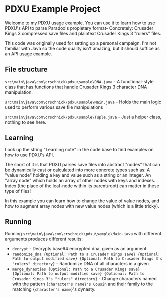
# PDXU Example Project

Welcome to my PDXU usage example. You can use it to learn how to use PDXU's API to parse Paradox's propietary format- Concretely: Crusader Kings 3 compressed save files and plaintext Crusader Kings 3 "rulers" files.

This code was originally used for setting up a personal campaign. I'm not familiar with Java so the code quality isn't amazing, but it should suffice as an API usage example.

## File structure
`src\main\java\com\crschnick\pdxu\sample\DNA.java` - A functional-style class that has functions that handle Crusader Kings 3 character DNA manipulation.

`src\main\java\com\crschnick\pdxu\sample\Main.java` - Holds the main logic used to perform various save file manipulations

`src\main\java\com\crschnick\pdxu\sample\Tuple.java` - Just a helper class, nothing to see here.

## Learning
Look up the string "Learning note" in the code base to find examples on how to use PDXU's API.

The short of it is that PDXU parses save files into abstract "nodes" that can be dynamically cast or calculated into more concrete types such as:
A "value node" holding a key and value such as a string or an integer.
An "array node" which holds an array of other nodes with keys and indexes. Index (the place of the leaf-node within its parent/root) can matter in these type of files!

In this example you can learn how to change the value of value nodes, and how to augment array nodes with new value nodes (which is a little tricky).

## Running

Running `src\main\java\com\crschnick\pdxu\sample\Main.java` with different arguments produces different results:

- `decrypt` - Decrypts base64 encrypted dna, given as an argument
- `randomize_dna {Optional: Path to a Crusader Kings save} {Optional: Path to output modified save} {Optional: Path to Crusader Kings 3's "rulers" directory}` - Randomize DNA of all characters in a given
- `merge_dynasties {Optional: Path to a Crusader Kings save} {Optional: Path to output modified save} {Optional: Path to Crusader Kings 3's "rulers" directory}` - Change characters named with the pattern `{character's name}'s Cousin` and their family to the matching `{character's name}`'s dynasty.

